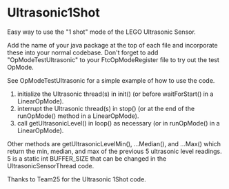 # Ultrasonic1Shot
Easy way to use the "1 shot" mode of the LEGO Ultrasonic Sensor.

Add the name of your java package at the top of each file and incorporate these into your normal codebase. Don't forget to add "OpModeTestUltrasonic" to your FtcOpModeRegister file to try out the test OpMode.

See OpModeTestUltrasonic for a simple example of how to use the code.

1. initialize the Ultrasonic thread(s) in init() (or before waitForStart() in a LinearOpMode).
2. interrupt the Ultrasonic thread(s) in stop() (or at the end of the runOpMode() method in a LinearOpMode).
3. call getUltrasonicLevel() in loop() as necessary (or in runOpMode() in a LinearOpMode).

Other methods are getUltrasonicLevelMin(), ...Median(), and ...Max() which return the min, median, and max of the previous 5 ultrasonic level readings. 5 is a static int BUFFER_SIZE that can be changed in the UltrasonicSensorThread code.

Thanks to Team25 for the Ultrasonic 1Shot code.
